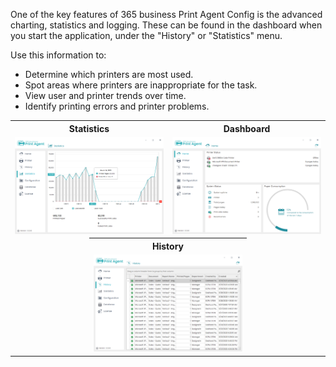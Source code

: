 One of the key features of 365 business Print Agent Config is the advanced charting, statistics and logging. These can be found in the dashboard when you start the application, under the "History" or "Statistics" menu.

Use this information to:

* Determine which printers are most used.
* Spot areas where printers are inappropriate for the task.
* View user and printer trends over time.
* Identify printing errors and printer problems.

<table>
    <tr>
      <th colspan="2">Statistics</th>
      <th colspan="2">Dashboard</th>
    </tr>
    <tr>
      <td colspan="2"><img src="/assets/images/365-business-print-agent/config/statistics_en.PNG" alt="Statistics"></td>
      <td colspan="2"><img src="/assets/images/365-business-print-agent/config/dashboard_en.PNG" alt="Start-Dashboard"></td>
    </tr>
    <tr>
        <td style="padding: 0px !important;width:25%"></td>
        <td style="padding: 0px !important;width:25%"></td>
        <td style="padding: 0px !important;width:25%"></td>
        <td style="padding: 0px !important;width:25%"></td>
    </tr>
    <tr>
        <td style="padding: 0px !important;width:25%"></td>
        <td style="padding: 0px !important;width:25%"></td>
        <td style="padding: 0px !important;width:25%"></td>
        <td style="padding: 0px !important;width:25%"></td>
    </tr>    
    <tr>
     <td style="width:25%"></td>
     <th colspan="2">History</th>
     <td style="width:25%"></td>
    </tr>
    <tr>
      <td></td>
      <td colspan="2"><img src="/assets/images/365-business-print-agent/config/history_en.PNG" alt="History"></td>
      <td></td>
    </tr>
</table>
